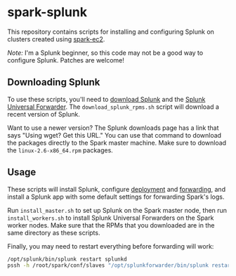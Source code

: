 spark-splunk
============

This repository contains scripts for installing and configuring Splunk on clusters created using [spark-ec2](https://github.com/mesos/spark-ec2).

_Note:_ I'm a Splunk beginner, so this code may not be a good way to configure Splunk.
Patches are welcome!


Downloading Splunk
------------------
To use these scripts, you'll need to [download Splunk](http://www.splunk.com/download/) and the [Splunk Universal Forwarder](http://www.splunk.com/download/universalforwarder).
The `download_splunk_rpms.sh` script will download a recent version of Splunk.

Want to use a newer version?
The Splunk downloads page has a link that says "Using wget?  Get this URL."
You can use that command to download the packages directly to the Spark master machine.
Make sure to download the `linux-2.6-x86_64.rpm` packages.


Usage
-----

These scripts will install Splunk, configure [deployment](http://docs.splunk.com/Documentation/Splunk/latest/Deploy/Aboutdeploymentserver) and [forwarding](http://docs.splunk.com/Documentation/Splunk/latest/Deploy/Introducingtheuniversalforwarder), and install a Splunk app with some default settings for forwarding Spark's logs.

Run `install_master.sh` to set up Splunk on the Spark master node, then run `install_workers.sh` to install Splunk Universal Forwarders on the Spark worker nodes.
Make sure that the RPMs that you downloaded are in the same directory as these scripts.

Finally, you may need to restart everything before forwarding will work:

```bash
/opt/splunk/bin/splunk restart splunkd
pssh -h /root/spark/conf/slaves "/opt/splunkforwarder/bin/splunk restart splunkd"
```
